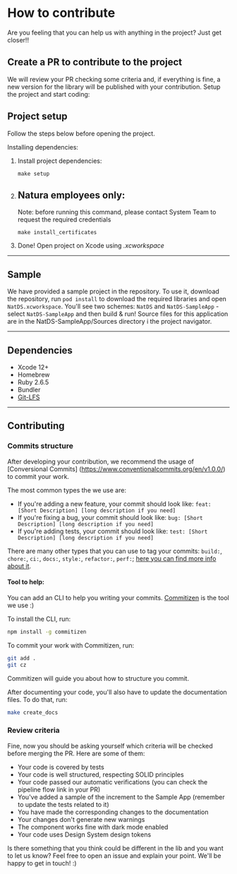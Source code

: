 # How to contribute

Are you feeling that you can help us with anything in the project? Just get closer!!

## Create a PR to contribute to the project

We will review your PR checking some criteria and, if everything is fine, a new version for the library will be published with your contribution. Setup the project and start coding:

## Project setup ##
Follow the steps below before opening the project.

  Installing dependencies:

1. Install project dependencies:
   ```
   make setup
   ```
2. ## Natura employees only:
   Note: before running this command, please contact System Team to request the required credentials

   ```
   make install_certificates
   ```

3. Done! Open project on Xcode using _.xcworkspace_

---

## Sample

We have provided a sample project in the repository. To use it, download the repository, run `pod install` to download the required libraries and open `NatDS.xcworkspace`. You'll see two schemes: `NatDS` and `NatDS-SampleApp` - select `NatDS-SampleApp` and then build & run! Source files for this application are in the NatDS-SampleApp/Sources directory i the project navigator.

---

## Dependencies

- Xcode 12+
- Homebrew
- Ruby 2.6.5
- Bundler
- [Git-LFS](https://git-lfs.github.com/)
---


## Contributing ##

### Commits structure

After developing your contribution, we recommend the usage of [Conversional Commits] (https://www.conventionalcommits.org/en/v1.0.0/) to commit your work.

The most common types the we use are:
- If you're adding a new feature, your commit should look like: `feat: [Short Description] [long description if you need]`
- If you're fixing a bug, your commit should look like: `bug: [Short Description] [long description if you need]`
- If you're adding tests, your commit should look like: `test: [Short Description] [long description if you need]`

There are many other types that you can use to tag your commits: `build:`, `chore:`, `ci:`, `docs:`, `style:`, `refactor:`, `perf:`; 
[here you can find more info about it](https://www.conventionalcommits.org/en/v1.0.0/).

#### Tool to help:
You can add an CLI to help you writing your commits. [Commitizen](https://github.com/commitizen/cz-cli) is the tool we use :)

To install the CLI, run:

```bash
npm install -g commitizen
```

To commit your work with Commitizen, run:

```bash
git add .
git cz
```

Commitizen will guide you about how to structure you commit.

After documenting your code, you'll also have to update the documentation files. To do that, run:
```bash
make create_docs
```

### Review criteria

Fine, now you should be asking yourself which criteria will be checked before merging the PR. Here are some of them:

- Your code is covered by tests
- Your code is well structured, respecting SOLID principles
- Your code passed our automatic verifications (you can check the pipeline flow link in your PR)
- You've added a sample of the increment to the Sample App (remember to update the tests related to it)
- You have made the corresponding changes to the documentation
- Your changes don't generate new warnings
- The component works fine with dark mode enabled
- Your code uses Design System design tokens

Is there something that you think could be different in the lib and you want to let us know?
Feel free to open an issue and explain your point. We'll be happy to get in touch! :)
